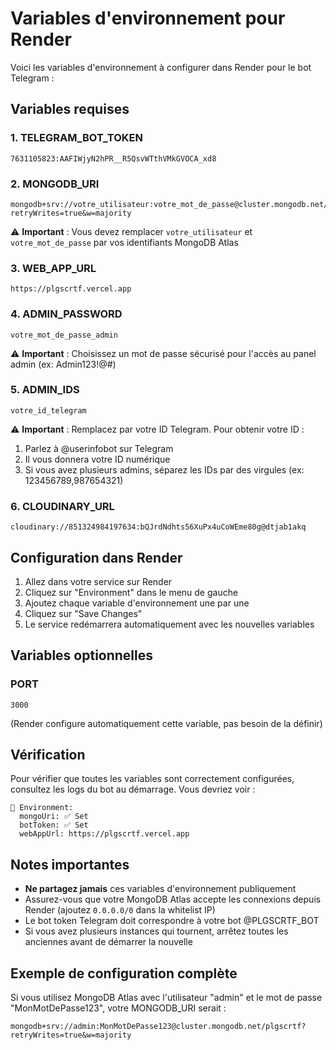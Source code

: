 # Variables d'environnement pour Render

Voici les variables d'environnement à configurer dans Render pour le bot Telegram :

## Variables requises

### 1. TELEGRAM_BOT_TOKEN
```
7631105823:AAFIWjyN2hPR__R5QsvWTthVMkGVOCA_xd8
```

### 2. MONGODB_URI
```
mongodb+srv://votre_utilisateur:votre_mot_de_passe@cluster.mongodb.net/plgscrtf?retryWrites=true&w=majority
```
⚠️ **Important** : Vous devez remplacer `votre_utilisateur` et `votre_mot_de_passe` par vos identifiants MongoDB Atlas

### 3. WEB_APP_URL
```
https://plgscrtf.vercel.app
```

### 4. ADMIN_PASSWORD
```
votre_mot_de_passe_admin
```
⚠️ **Important** : Choisissez un mot de passe sécurisé pour l'accès au panel admin (ex: Admin123!@#)

### 5. ADMIN_IDS
```
votre_id_telegram
```
⚠️ **Important** : Remplacez par votre ID Telegram. Pour obtenir votre ID :
1. Parlez à @userinfobot sur Telegram
2. Il vous donnera votre ID numérique
3. Si vous avez plusieurs admins, séparez les IDs par des virgules (ex: 123456789,987654321)

### 6. CLOUDINARY_URL
```
cloudinary://851324984197634:bQJrdNdhts56XuPx4uCoWEme80g@dtjab1akq
```

## Configuration dans Render

1. Allez dans votre service sur Render
2. Cliquez sur "Environment" dans le menu de gauche
3. Ajoutez chaque variable d'environnement une par une
4. Cliquez sur "Save Changes"
5. Le service redémarrera automatiquement avec les nouvelles variables

## Variables optionnelles

### PORT
```
3000
```
(Render configure automatiquement cette variable, pas besoin de la définir)

## Vérification

Pour vérifier que toutes les variables sont correctement configurées, consultez les logs du bot au démarrage. Vous devriez voir :

```
📍 Environment:
  mongoUri: ✅ Set
  botToken: ✅ Set
  webAppUrl: https://plgscrtf.vercel.app
```

## Notes importantes

- **Ne partagez jamais** ces variables d'environnement publiquement
- Assurez-vous que votre MongoDB Atlas accepte les connexions depuis Render (ajoutez `0.0.0.0/0` dans la whitelist IP)
- Le bot token Telegram doit correspondre à votre bot @PLGSCRTF_BOT
- Si vous avez plusieurs instances qui tournent, arrêtez toutes les anciennes avant de démarrer la nouvelle

## Exemple de configuration complète

Si vous utilisez MongoDB Atlas avec l'utilisateur "admin" et le mot de passe "MonMotDePasse123", votre MONGODB_URI serait :
```
mongodb+srv://admin:MonMotDePasse123@cluster.mongodb.net/plgscrtf?retryWrites=true&w=majority
```